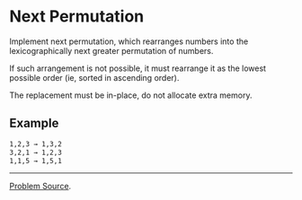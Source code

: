 # Next Permutation

Implement next permutation, which rearranges numbers into the lexicographically next greater 
permutation of numbers.

If such arrangement is not possible, it must rearrange it as the lowest possible order (ie, sorted 
in ascending order).

The replacement must be in-place, do not allocate extra memory.

Example
-------

```txt
1,2,3 → 1,3,2
3,2,1 → 1,2,3
1,1,5 → 1,5,1
```

---

[Problem Source](https://leetcode.com/problems/next-permutation/description/).